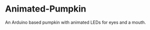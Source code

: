 Animated-Pumpkin
================

An Arduino based pumpkin with animated LEDs for eyes and a mouth.

